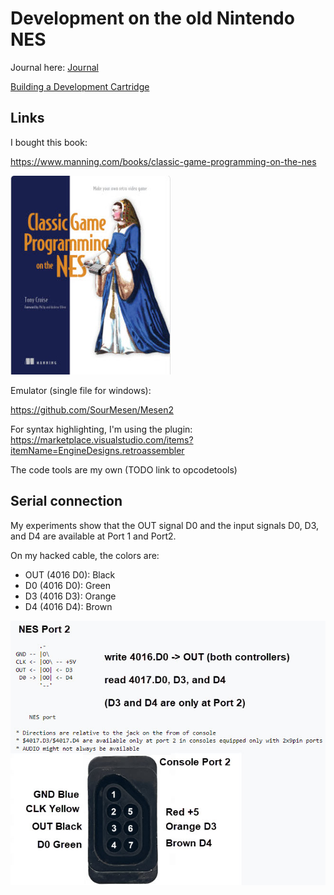 # Development on the old Nintendo NES

Journal here: [Journal](journal.md)

[Building a Development Cartridge](CARTRIDGE.md)

## Links

I bought this book:

https://www.manning.com/books/classic-game-programming-on-the-nes

![](art/book.jpg)

Emulator (single file for windows):

https://github.com/SourMesen/Mesen2

For syntax highlighting, I'm using the plugin: https://marketplace.visualstudio.com/items?itemName=EngineDesigns.retroassembler

The code tools are my own (TODO link to opcodetools)

## Serial connection

My experiments show that the OUT signal D0 and the input signals D0, D3, and D4 are available at Port 1 and Port2.

On my hacked cable, the colors are:
  - OUT (4016 D0): Black
  - D0 (4016 D0): Green
  - D3 (4016 D3): Orange
  - D4 (4016 D4): Brown

![](art/Port2.jpg)
